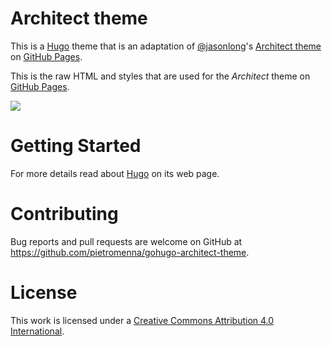 # Architect theme

This is a [Hugo][1] theme that is an adaptation of [@jasonlong][2]'s [Architect theme][4] on [GitHub Pages][3].

This is the raw HTML and styles that are used for the *Architect* theme on [GitHub Pages](https://pages.github.com/).

![](https://cl.ly/image/1x0Q3213330G/content)

# Getting Started

For more details read about [Hugo][1] on its web page.

# Contributing

Bug reports and pull requests are welcome on GitHub at https://github.com/pietromenna/gohugo-architect-theme.

# License

This work is licensed under a [Creative Commons Attribution 4.0 International](http://creativecommons.org/licenses/by/4.0/).

[1]: https://gohugo.io/
[2]: https://github.com/jasonlong
[3]: http://pages.github.com/
[4]: https://github.com/jasonlong/architect-theme